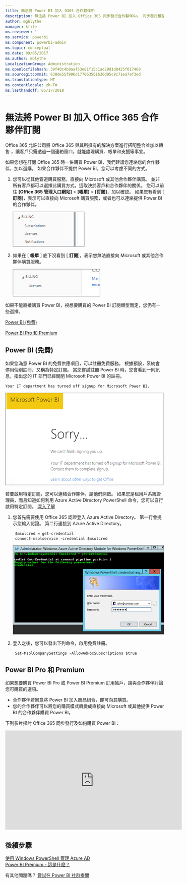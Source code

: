 ```yaml
---
title: 無法將 Power BI 加入 O365 合作夥伴中
description: 無法將 Power BI 加入 Office 365 同步發行合作夥伴中。 同步發行模型是 Office 365 使用的購買模型。
author: mgblythe
manager: kfile
ms.reviewer: ''
ms.service: powerbi
ms.component: powerbi-admin
ms.topic: conceptual
ms.date: 09/05/2017
ms.author: mblythe
LocalizationGroup: Administration
ms.openlocfilehash: 39f40c4b8aaf53e81f15c1ad29d1d8425f017468
ms.sourcegitcommit: 638de55f996d177063561b36d95c8c71ea7af3ed
ms.translationtype: HT
ms.contentlocale: zh-TW
ms.lasthandoff: 05/17/2018
---
```

# <a name="unable-to-add-power-bi-to-office-365-partner-subscription"></a>無法將 Power BI 加入 Office 365 合作夥伴訂閱
Office 365 允許公司將 Office 365 與其所擁有的解決方案進行搭配整合並加以轉售 ，讓客戶只需透過一個連絡窗口，就能處理購買、帳單和支援等事宜。

如果您想在訂閱 Office 365 時一併購買 Power BI，我們建議您連絡您的合作夥伴，加以選購。 如果合作夥伴不提供 Power BI，您可以考慮不同的方式。

1. 您可以從其他管道購買服務，直接向 Microsoft 或其他合作夥伴購買。 並非所有客戶都可以選擇此購買方式，這取決於客戶和合作夥伴的關係。 您可以前往 **[Office 365 管理入口網站]** > **[帳單]** > **[訂閱]**，加以確認。 如果您有看到 [ **訂閱**]，表示可以直接向 Microsoft 購買服務，或者也可以連絡提供 Power BI 的合作夥伴。
   
    ![](media/service-admin-syndication-partner/billingsub.png)
2. 如果在 [ **帳單** ] 底下沒看到 [ **訂閱**]，表示您無法直接向 Microsoft 或其他合作夥伴購買服務。 
   
   ![](media/service-admin-syndication-partner/billing.png)

如果不能直接購買 Power BI，視想要購買的 Power BI 訂閱類型而定，您仍有一些選擇。

[Power BI (免費)](#power-bi-free)

[Power BI Pro 和 Premium](#power-bi-pro)

## <a name="power-bi-free"></a>Power BI (免費)
如果您滿意 Power BI 的免費供應項目，可以註冊免費服務。 根據預設，系統會停用個別註冊，又稱為特定訂閱。 當您嘗試註冊 Power BI 時，您會看到一則訊息，指出您的 IT 部門已經關閉 Microsoft Power BI 的註冊。

    Your IT department has turned off signup for Microsoft Power BI.

![](media/service-admin-syndication-partner/sorry.png)

若要啟用特定訂閱，您可以連絡合作夥伴，請他們開啟。 如果您是租用戶系統管理員，而且知道如何利用 Azure Active Directory PowerShell 命令，您可以自行啟用特定訂閱。 [深入了解](https://technet.microsoft.com/library/jj151815.aspx)

1. 您首先需要使用 Office 365 認證登入 Azure Active Directory。 第一行會提示您輸入認證。 第二行連接到 Azure Active Directory。
   
        $msolcred = get-credential
        connect-msolservice -credential $msolcred
   
    ![](media/service-admin-syndication-partner/aad-signin.png)
2. 登入之後，您可以發出下列命令，啟用免費註冊。
   
        Set-MsolCompanySettings -AllowAdHocSubscriptions $true

## <a name="power-bi-pro-and-premium"></a>Power BI Pro 和 Premium
如果想要購買 Power BI Pro 或 Power BI Premium 訂用帳戶，請與合作夥伴討論您可購買的選項。

* 合作夥伴若同意將 Power BI 加入商品組合，即可向其購買。
* 您的合作夥伴可以將您的購買模式轉變成直接向 Microsoft 或其他提供 Power BI 的合作夥伴購買 Power BI。

下列影片探討 Office 365 同步發行及如何購買 Power BI：

<iframe width="560" height="315" src="https://www.youtube.com/embed/C357phT94A8" frameborder="0" allowfullscreen></iframe>

## <a name="next-steps"></a>後續步驟
[使用 Windows PowerShell 管理 Azure AD](https://technet.microsoft.com/library/jj151815.aspx)  
[Power BI Premium - 這是什麼？](service-premium.md)

有其他問題嗎？ [嘗試在 Power BI 社群提問](http://community.powerbi.com/)

